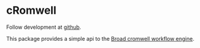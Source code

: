 # cRomwell

Follow development at [github](https://github.com/seandavi/cRomwell).

This package provides a simple api to the [Broad cromwell workflow engine](https://github.com/broadinstitute/cromwell).